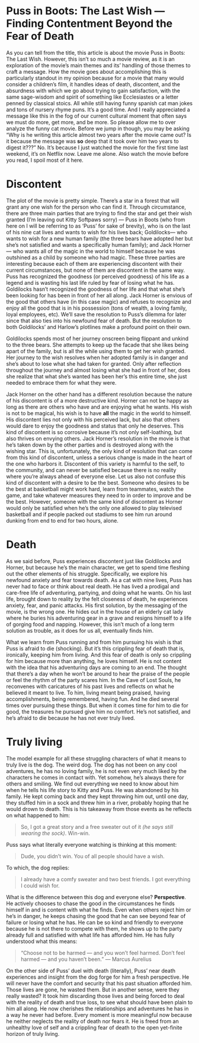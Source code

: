 ---
---
Puss in Boots: The Last Wish — Finding Contentment Beyond the Fear of Death
===========================================================================

As you can tell from the title, this article is about the movie Puss in Boots: The Last Wish. However, this isn’t so much a movie review, as it is an exploration of the movie’s main themes and its’ handling of those themes to craft a message. How the movie goes about accomplishing this is particularly standout in my opinion because for a movie that many would consider a children’s film, it handles ideas of death, discontent, and the absurdness with which we go about trying to gain satisfaction, with the same sage-wisdom and spirit of something like Ecclesiastes or a letter penned by classical stoics. All while still having funny spanish cat man jokes and tons of nursery rhyme puns. It’s a good time. And I really appreciated a message like this in the fog of our current cultural moment that often says we must do more, get more, and be more. So please allow me to over analyze the funny cat movie. Before we jump in though, you may be asking “Why is he writing this article almost two years after the movie came out? Is it because the message was **so** deep that it took over him two years to digest it???” No. It’s because I just watched the movie for the first time last weekend, it’s on Netflix now. Leave me alone. Also watch the movie before you read, I spoil most of it here.

Discontent
==========

The plot of the movie is pretty simple. There’s a star in a forest that will grant any one wish for the person who can find it. Through circumstance, there are three main parties that are trying to find the star and get their wish granted (I’m leaving out Kitty Softpaws sorry) — Puss in Boots (who from here on I will be referring to as ‘Puss’ for sake of brevity), who is on the last of his nine cat lives and wants to wish for his lives back; Goldilocks— who wants to wish for a new human family (the three bears have adopted her but she’s not satisfied and wants a specifically human family); and Jack Horner — who wants all of the magic in the world to himself because he was outshined as a child by someone who had magic. These three parties are interesting because each of them are experiencing discontent with their current circumstances, but none of them are discontent in the same way. Puss has recognized the goodness (or perceived goodness) of his life as a legend and is wasting his last life ruled by fear of losing what he has. Goldilocks hasn’t recognized the goodness of her life and that what she’s been looking for has been in front of her all along. Jack Horner is envious of the good that others have (in this case magic) and refuses to recognize and enjoy all the good that is in his possession (tons of wealth, a loving family, loyal employees, etc). We’ll save the resolution to Puss’s dilemma for later since that also ties into his newfound fear of death. But the resolution to both Goldilocks’ and Harlow’s plotlines make a profound point on their own.

Goldilocks spends most of her journey onscreen being flippant and unkind to the three bears. She attempts to keep up the facade that she likes being apart of the family, but is all the while using them to get her wish granted. Her journey to the wish resolves when her adopted family is in danger and she’s about to lose what she had taken for granted. Only after reflection throughout the journey and almost losing what she had in front of her, does she realize that what she’s wanted has been her’s this entire time, she just needed to embrace them for what they were.

Jack Horner on the other hand has a different resolution because the nature of his discontent is of a more destructive kind. Horner can not be happy as long as there are others who have and are enjoying what he wants. His wish is not to be magical, his wish is to have **all** the magic in the world to himself. His discontent lies not only with his perceived lack, but also that others would dare to enjoy the goodness and status that only he deserves. This kind of discontent is so corrosive because it’s not only self-loathing, but also thrives on envying others. Jack Horner’s resolution in the movie is that he’s taken down by the other parties and is destroyed along with the wishing star. This is, unfortunately, the only kind of resolution that can come from this kind of discontent, unless a serious change is made in the heart of the one who harbors it. Discontent of this variety is harmful to the self, to the community, and can never be satisfied because there is no reality where you’re always ahead of everyone else. Let us also not confuse this kind of discontent with a desire to be the best. Someone who desires to be the best at basketball might work hard, learn from teammates, watch the game, and take whatever measures they need to in order to improve and be the best. However, someone with the same kind of discontent as Horner would only be satisfied when he’s the only one allowed to play televised basketball and if people packed out stadiums to see him run around dunking from end to end for two hours, alone.

Death
=====

As we said before, Puss experiences discontent just like Goldilocks and Horner, but because he’s the main character, we get to spend time fleshing out the other elements of his struggle. Specifically, we explore his newfound anxiety and fear towards death. As a cat with nine lives, Puss has never had to face or think about real death. He has lived a prodigal and care-free life of adventuring, partying, and doing what he wants. On his last life, brought down to reality by the felt closeness of death, he experiences anxiety, fear, and panic attacks. His first solution, by the messaging of the movie, is the wrong one. He hides out in the house of an elderly cat lady where he buries his adventuring gear in a grave and resigns himself to a life of gorging food and napping. However, this isn’t much of a long term solution as trouble, as it does for us all, eventually finds him.

What we learn from Puss running and from him pursuing his wish is that Puss is afraid to die (shocking). But it’s this crippling fear of death that is, ironically, keeping him from living. And this fear of death is only so crippling for him because more than anything, he loves himself. He is not content with the idea that his adventuring days are coming to an end. The thought that there’s a day when he won’t be around to hear the praise of the people or feel the rhythm of the party scares him. In the Cave of Lost Souls, he reconvenes with caricatures of his past lives and reflects on what he believed it meant to live. To him, living meant being praised, having accomplishments, being remembered, having fun. And he died several times over pursuing these things. But when it comes time for him to die for good, the treasures he pursued give him no comfort. He’s not satisfied, and he’s afraid to die because he has not ever truly lived.

Truly living
============

The model example for all these struggling characters of what it means to truly live is the dog. The weird dog. The dog has not been on any cool adventures, he has no loving family, he is not even very much liked by the characters he comes in contact with. Yet somehow, he’s always there for others and smiling. We find out everything we need to know about him when he tells his life story to Kitty and Puss. He was abandoned by his family. He kept coming back and they kept throwing him out, until one day, they stuffed him in a sock and threw him in a river, probably hoping that he would drown to death. This is his takeaway from those events as he reflects on what happened to him:

> So, I got a great story and a free sweater out of it _(he says still wearing the sock)_. Win-win.

Puss says what literally everyone watching is thinking at this moment:

> Dude, you didn’t win. You of all people should have a wish.

To which, the dog replies:

> I already have a comfy sweater and two best friends. I got everything I could wish for.

What is the difference between this dog and everyone else? **Perspective**. He actively chooses to chase the good in the circumstances he finds himself in and is content with what he finds. Even when others reject him or he’s in danger, he keeps chasing the good that he can see beyond fear of failure or losing what he has. He can be so kind and friendly to everyone because he is not there to compete with them, he shows up to the party already full and satisfied with what life has afforded him. He has fully understood what this means:

> “Choose not to be harmed — and you won’t feel harmed. Don’t feel harmed — and you haven’t been.” — Marcus Aurelius

On the other side of Puss’ duel with death (literally), Puss’ near death experiences and insight from the dog forge for him a fresh perspective. He will never have the comfort and security that his past situation afforded him. Those lives are gone, he wasted them. But in another sense, were they really wasted? It took him discarding those lives and being forced to deal with the reality of death and true loss, to see what should have been plain to him all along. He now cherishes the relationships and adventures he has in a way he never had before. Every moment is more meaningful now because he neither neglects the reality of death nor fears it. He is freed from an unhealthy love of self and a crippling fear of death to the open yet-finite horizon of truly living.
